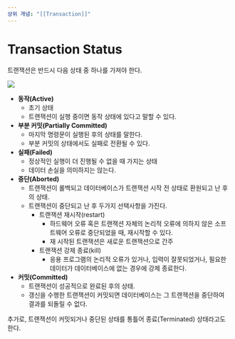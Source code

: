 ```yaml
---
상위 개념: "[[Transaction]]"
---
```

# Transaction Status
트랜잭션은 반드시 다음 상태 중 하나를 가져야 한다.


![](https://i.imgur.com/Qakj5nM.png)


* **동작(Active)**
	* 초기 상태
	* 트랜잭션이 실행 중이면 동작 상태에 있다고 말할 수 있다.
* **부분 커밋(Partially Committed)**
	* 마지막 명령문이 실행된 후의 상태를 말한다.
	* 부분 커밋의 상태에서도 실패로 전환될 수 있다.
* **실패(Failed)**
	* 정상적인 실행이 더 진행될 수 없을 때 가지는 상태
	* 데이터 손실을 의미하지는 않는다.
* **중단(Aborted)**
	* 트랜잭션이 롤백되고 데이터베이스가 트랜잭션 시작 전 상태로 환원되고 난 후의 상태. 
	* 트랜잭션이 중단되고 난 후 두가지 선택사항을 가진다.
		* 트랜잭션 재시작(restart)
			* 하드웨어 오류 혹은 트랜잭션 자체의 논리적 오류에 의하지 않은 소프트웨어 오류로 중단되었을 때, 재시작할 수 있다.
			* 재 시작된 트랜잭션은 새로운 트랜잭션으로 간주
		* 트랜잭션 강제 종료(kill)
			* 응용 프로그램의 논리적 오류가 있거나, 입력이 잘못되었거나, 필요한 데이터가 데이터베이스에 없는 경우에 강제 종료한다.
* **커밋(Committed)**
	* 트랜잭션이 성공적으로 완료된 후의 상태. 
	* 갱신을 수행한 트랜잭션이 커밋되면 데이터베이스는 그 트랜잭션을 중단하여 결과를 되돌릴 수 없다.

추가로, 트랜잭션이 커밋되거나 중단된 상태를 통틀어 종료(Terminated) 상태라고도 한다.